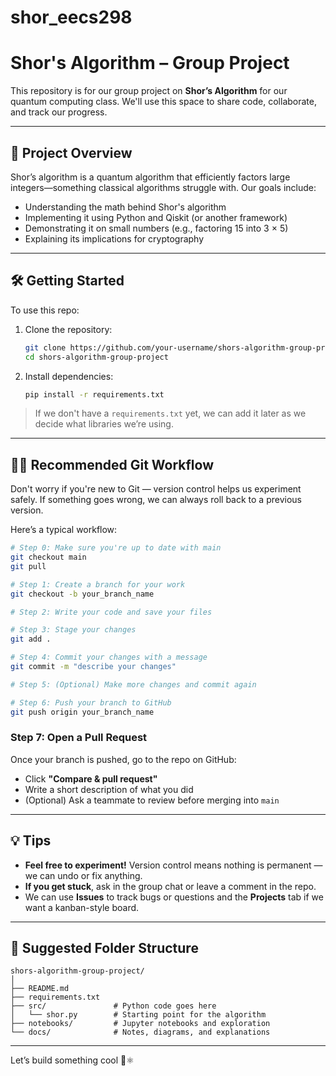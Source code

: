 # shor_eecs298

# Shor's Algorithm – Group Project

This repository is for our group project on **Shor’s Algorithm** for our quantum computing class. We'll use this space to share code, collaborate, and track our progress.

---

## 🧠 Project Overview

Shor’s algorithm is a quantum algorithm that efficiently factors large integers—something classical algorithms struggle with. Our goals include:

- Understanding the math behind Shor's algorithm  
- Implementing it using Python and Qiskit (or another framework)  
- Demonstrating it on small numbers (e.g., factoring 15 into 3 × 5)  
- Explaining its implications for cryptography  

---

## 🛠️ Getting Started

To use this repo:

1. Clone the repository:
   ```bash
   git clone https://github.com/your-username/shors-algorithm-group-project.git
   cd shors-algorithm-group-project
   ```

2. Install dependencies:
   ```bash
   pip install -r requirements.txt
   ```

> If we don't have a `requirements.txt` yet, we can add it later as we decide what libraries we’re using.

---

## 👨‍💻 Recommended Git Workflow

Don't worry if you're new to Git — version control helps us experiment safely. If something goes wrong, we can always roll back to a previous version.

Here’s a typical workflow:

```bash
# Step 0: Make sure you're up to date with main
git checkout main
git pull

# Step 1: Create a branch for your work
git checkout -b your_branch_name

# Step 2: Write your code and save your files

# Step 3: Stage your changes
git add .

# Step 4: Commit your changes with a message
git commit -m "describe your changes"

# Step 5: (Optional) Make more changes and commit again

# Step 6: Push your branch to GitHub
git push origin your_branch_name
```

### Step 7: Open a Pull Request

Once your branch is pushed, go to the repo on GitHub:

- Click **"Compare & pull request"**  
- Write a short description of what you did  
- (Optional) Ask a teammate to review before merging into `main`

---

## 💡 Tips

- **Feel free to experiment!** Version control means nothing is permanent — we can undo or fix anything.  
- **If you get stuck**, ask in the group chat or leave a comment in the repo.  
- We can use **Issues** to track bugs or questions and the **Projects** tab if we want a kanban-style board.

---

## 📂 Suggested Folder Structure

```
shors-algorithm-group-project/
│
├── README.md
├── requirements.txt
├── src/               # Python code goes here
│   └── shor.py        # Starting point for the algorithm
├── notebooks/         # Jupyter notebooks and exploration
└── docs/              # Notes, diagrams, and explanations
```

---

Let’s build something cool 🔬⚛️
